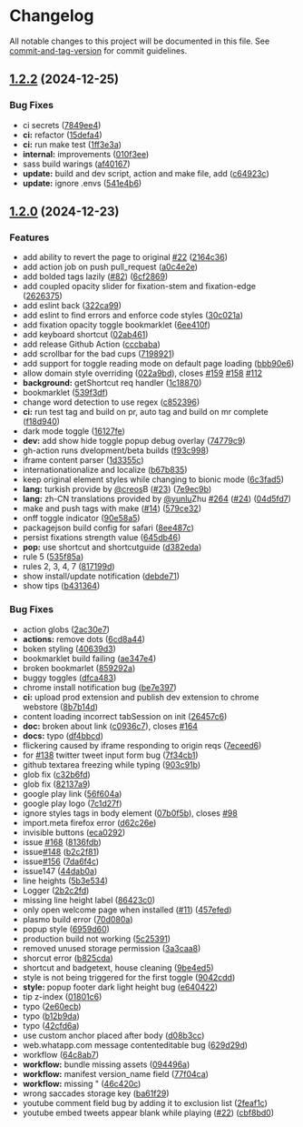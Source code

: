 # Changelog

All notable changes to this project will be documented in this file. See [commit-and-tag-version](https://github.com/absolute-version/commit-and-tag-version) for commit guidelines.

## [1.2.2](https://github.com/ansh/jiffyreader.com/compare/v1.2.0...v1.2.2) (2024-12-25)


### Bug Fixes

* ci secrets ([7849ee4](https://github.com/ansh/jiffyreader.com/commit/7849ee463b36aea216de0961a125c1518cd37d66))
* **ci:** refactor ([15defa4](https://github.com/ansh/jiffyreader.com/commit/15defa46bada19498e99f85e80a92de1a534b7b2))
* **ci:** run make test ([1ff3e3a](https://github.com/ansh/jiffyreader.com/commit/1ff3e3a413eec3c6831e129bca58eaa29bc3b03d))
* **internal:** improvements ([010f3ee](https://github.com/ansh/jiffyreader.com/commit/010f3ee35b7fe001d1be4508ce8f379bedb51034))
* sass build warings ([af40167](https://github.com/ansh/jiffyreader.com/commit/af40167d9a2b02255939eb6957de2c814eff2315))
* **update:** build and dev script, action and make file, add ([c64923c](https://github.com/ansh/jiffyreader.com/commit/c64923c3ec65e07e7f25bac69a6c7f6e1d821b0d))
* **update:** ignore .envs ([541e4b6](https://github.com/ansh/jiffyreader.com/commit/541e4b68e7306d0eb476b081a8c550d90b3d66c2))

## [1.2.0](https://github.com/ansh/jiffyreader.com/compare/6c3fad5509a6345346122705c0e859eb036e5171...v1.2.0) (2024-12-23)


### Features

* add ability to revert the page to original [#22](https://github.com/ansh/jiffyreader.com/issues/22) ([2164c36](https://github.com/ansh/jiffyreader.com/commit/2164c36b05bcc50c94f84ab3229f189ffbfa2286))
* add action job on push pull_request ([a0c4e2e](https://github.com/ansh/jiffyreader.com/commit/a0c4e2edb96ee879287350ac3aa9f674cef81ea6))
* add bolded tags lazily ([#82](https://github.com/ansh/jiffyreader.com/issues/82)) ([6cf2869](https://github.com/ansh/jiffyreader.com/commit/6cf2869cfb9bb0c062e1d57337dec7718740db34))
* add coupled opacity slider for fixation-stem and fixation-edge ([2626375](https://github.com/ansh/jiffyreader.com/commit/2626375f26607a19308f7ff57794550d226f667b))
* add eslint back ([322ca99](https://github.com/ansh/jiffyreader.com/commit/322ca99bfd6b2ae3d34daf42a08deaa6b68e8d5d))
* add eslint to find errors and enforce code styles ([30c021a](https://github.com/ansh/jiffyreader.com/commit/30c021acf6ae2b0fa4d94f5a20135a366009fe48))
* add fixation opacity toggle bookmarklet ([6ee410f](https://github.com/ansh/jiffyreader.com/commit/6ee410f112fb94499daa94c7e9fd08b9dc62949b))
* add keyboard shortcut ([02ab461](https://github.com/ansh/jiffyreader.com/commit/02ab461562f404655bb50b82b33e3fc34e0ee440))
* add release Github Action ([cccbaba](https://github.com/ansh/jiffyreader.com/commit/cccbaba7f0d61d339357a80dce28d2da83a58f08))
* add scrollbar for the bad cups ([7198921](https://github.com/ansh/jiffyreader.com/commit/71989217a46f458d1f5ede7911646b649d340b91))
* add support for toggle reading mode on default page loading ([bbb90e6](https://github.com/ansh/jiffyreader.com/commit/bbb90e6d30d2170dec68be7ea08ed133b486a7fa))
* allow domain style overriding ([022a9bd](https://github.com/ansh/jiffyreader.com/commit/022a9bdf7007624bc46b11feb3d314c6a470b44a)), closes [#159](https://github.com/ansh/jiffyreader.com/issues/159) [#158](https://github.com/ansh/jiffyreader.com/issues/158) [#112](https://github.com/ansh/jiffyreader.com/issues/112)
* **background:** getShortcut req handler ([1c18870](https://github.com/ansh/jiffyreader.com/commit/1c18870d76acc1f03746d49febe0d3ac40d2573f))
* bookmarklet ([539f3df](https://github.com/ansh/jiffyreader.com/commit/539f3df853f158fbe867b239e9b3210b56e4f0fe))
* change word detection to use regex ([c852396](https://github.com/ansh/jiffyreader.com/commit/c852396c224bad0062fdc9acd26c2bf68526a6ce))
* **ci:** run test tag and build on pr, auto tag and build on mr complete ([f18d940](https://github.com/ansh/jiffyreader.com/commit/f18d940eb709497e4168d5b56b2e66dcfed06bad))
* dark mode toggle ([16127fe](https://github.com/ansh/jiffyreader.com/commit/16127fe0825a2b2eabe0fe599aef4572cdbcd327))
* **dev:** add show hide toggle popup debug overlay ([74779c9](https://github.com/ansh/jiffyreader.com/commit/74779c9710b7525531f2a1319e8607da76c7d0e7))
* gh-action runs dvelopment/beta builds ([f93c998](https://github.com/ansh/jiffyreader.com/commit/f93c998aca78ef8d361dff6d15da4c9f695727e9))
* iframe content parser ([1d3355c](https://github.com/ansh/jiffyreader.com/commit/1d3355c5532d7889d9f48b1c5a54858e1dd04389))
* internationationalize and localize ([b67b835](https://github.com/ansh/jiffyreader.com/commit/b67b8357144380dbe70619b8f628affa9f9ee2c5))
* keep original element styles while changing to bionic mode ([6c3fad5](https://github.com/ansh/jiffyreader.com/commit/6c3fad5509a6345346122705c0e859eb036e5171))
* **lang:** turkish provide by [@creos](https://github.com/creos)B ([#23](https://github.com/ansh/jiffyreader.com/issues/23)) ([7e9ec9b](https://github.com/ansh/jiffyreader.com/commit/7e9ec9b2ed2a210b7bcdf67d40ffde8f5ae46f28))
* **lang:** zh-CN translations provided by [@yunlu](https://github.com/yunlu)Zhu [#264](https://github.com/ansh/jiffyreader.com/issues/264) ([#24](https://github.com/ansh/jiffyreader.com/issues/24)) ([04d5fd7](https://github.com/ansh/jiffyreader.com/commit/04d5fd7d3b1b9012281fced33f812e6abac2627c))
* make and push tags with make ([#14](https://github.com/ansh/jiffyreader.com/issues/14)) ([579ce32](https://github.com/ansh/jiffyreader.com/commit/579ce326adae5c0c842297db68c00aa4a6ff6b14))
* onff toggle indicator ([90e58a5](https://github.com/ansh/jiffyreader.com/commit/90e58a513952a53c96febb4653ab12d522719e97))
* packagejson build config for safari ([8ee487c](https://github.com/ansh/jiffyreader.com/commit/8ee487c43aef9dcfb8b0fab2a0d6a96500e1fb3a))
* persist fixations strength value ([645db46](https://github.com/ansh/jiffyreader.com/commit/645db4679509a4b68153a812ae13da8f8ad82f3e))
* **pop:** use shortcut and shortcutguide ([d382eda](https://github.com/ansh/jiffyreader.com/commit/d382edac98cba70d498e8e58b121e2b8787e441b))
* rule 5 ([535f85a](https://github.com/ansh/jiffyreader.com/commit/535f85aab3e8afcd56cea8c457c95fc00907621c))
* rules 2, 3, 4, 7 ([817199d](https://github.com/ansh/jiffyreader.com/commit/817199d67b23c4819bec4af4f7e6cd91def8d7ea))
* show install/update notification ([debde71](https://github.com/ansh/jiffyreader.com/commit/debde71f4f540d01bdc0a478fbcba3196d22851a))
* show tips ([b431364](https://github.com/ansh/jiffyreader.com/commit/b431364d5c5b1ef342aed45fa7c30634dd5c8da9))


### Bug Fixes

* action globs ([2ac30e7](https://github.com/ansh/jiffyreader.com/commit/2ac30e79e6f5e0ac4a5004dc7c4ade6b4f46ec5d))
* **actions:** remove dots ([6cd8a44](https://github.com/ansh/jiffyreader.com/commit/6cd8a44b526374214c49dcfb640bdf978bb52bc1))
* boken styling ([40639d3](https://github.com/ansh/jiffyreader.com/commit/40639d35020fa939707573bb073549a0bca3eeb4))
* bookmarklet build failing ([ae347e4](https://github.com/ansh/jiffyreader.com/commit/ae347e4fcc4e28a7a9c3df0670f5d25aa512d7ad))
* broken bookmarlet ([859292a](https://github.com/ansh/jiffyreader.com/commit/859292a5d241955ad6a8d6517e9f0f9db4b13bb8))
* buggy toggles ([dfca483](https://github.com/ansh/jiffyreader.com/commit/dfca483174481c0fb2c614a5968b775bdc73b80a))
* chrome install notification bug ([be7e397](https://github.com/ansh/jiffyreader.com/commit/be7e397ff5d663e32d71682d6f749535af147a3a))
* **ci:** upload prod extension and publish dev extension to chrome webstore ([8b7b14d](https://github.com/ansh/jiffyreader.com/commit/8b7b14d4f480beeabe57a330a491620e290e307e))
* content loading incorrect tabSession on init ([26457c6](https://github.com/ansh/jiffyreader.com/commit/26457c6476a153bd42347433213e5b6afcbe4c23))
* **doc:** broken about link ([c0936c7](https://github.com/ansh/jiffyreader.com/commit/c0936c757d924580a1c0dca5b288f36ed7a4da1b)), closes [#164](https://github.com/ansh/jiffyreader.com/issues/164)
* **docs:** typo ([df4bbcd](https://github.com/ansh/jiffyreader.com/commit/df4bbcd3c5b4e1f6c2a83130b584693ca79a6175))
* flickering caused by iframe responding to origin reqs ([7eceed6](https://github.com/ansh/jiffyreader.com/commit/7eceed67facaf9b6bfb39ec1267dd87c8edcfbff))
* for [#138](https://github.com/ansh/jiffyreader.com/issues/138) twitter tweet input form bug ([7f34cb1](https://github.com/ansh/jiffyreader.com/commit/7f34cb16edc104c558777866b44372b132e782bd))
* github textarea freezing while typing ([903c91b](https://github.com/ansh/jiffyreader.com/commit/903c91ba6ad16e85583708d58a9a67ce9686d1ba))
* glob fix ([c32b6fd](https://github.com/ansh/jiffyreader.com/commit/c32b6fd24bf348faeee6840a35ac591af624f466))
* glob fix ([82137a9](https://github.com/ansh/jiffyreader.com/commit/82137a9ffa99e0a065706239975a852dead04254))
* google play link ([56f604a](https://github.com/ansh/jiffyreader.com/commit/56f604a4f48624b80d99c594f3ee7ae1ede092dd))
* google play logo ([7c1d27f](https://github.com/ansh/jiffyreader.com/commit/7c1d27fc449741f35c22efd87473eb1017d3c982))
* ignore styles tags in body element ([07b0f5b](https://github.com/ansh/jiffyreader.com/commit/07b0f5b1ada87de2a53dd3e05473ec14870ae653)), closes [#98](https://github.com/ansh/jiffyreader.com/issues/98)
* import.meta firefox error ([d62c26e](https://github.com/ansh/jiffyreader.com/commit/d62c26e240468f61bb6e428311ae0ccc646f332f))
* invisible buttons ([eca0292](https://github.com/ansh/jiffyreader.com/commit/eca02928ded7e9c6d090d2907bda9f1578dcf7ce))
* issue [#168](https://github.com/ansh/jiffyreader.com/issues/168) ([8136fdb](https://github.com/ansh/jiffyreader.com/commit/8136fdbf2a365157253f93568b79c723badaa3d6))
* issue[#148](https://github.com/ansh/jiffyreader.com/issues/148) ([b2c2f81](https://github.com/ansh/jiffyreader.com/commit/b2c2f81b5e344f0374172bf88f1e37dc112cd9e4))
* issue[#156](https://github.com/ansh/jiffyreader.com/issues/156) ([7da6f4c](https://github.com/ansh/jiffyreader.com/commit/7da6f4c630af2172180ca2ad3a8b2a6b5314d9fc))
* issue147 ([44dab0a](https://github.com/ansh/jiffyreader.com/commit/44dab0a0762a9e4616deb44abfbc707769793847))
* line heights ([5b3e534](https://github.com/ansh/jiffyreader.com/commit/5b3e5343e81f69aead99cfad4ec8ac3f3177ade0))
* Logger ([2b2c2fd](https://github.com/ansh/jiffyreader.com/commit/2b2c2fd5c988910eba4a3c649abb691c1983baec))
* missing line height label ([86423c0](https://github.com/ansh/jiffyreader.com/commit/86423c03d2c2f022e6cb6069108512f32ec9f421))
* only open welcome page when installed ([#11](https://github.com/ansh/jiffyreader.com/issues/11)) ([457efed](https://github.com/ansh/jiffyreader.com/commit/457efed02c0122f067c88238e1ca0a253bf543b2))
* plasmo build error ([70d080a](https://github.com/ansh/jiffyreader.com/commit/70d080a1fcbe224da1e8220e905dc4199dd3159d))
* popup style ([6959d60](https://github.com/ansh/jiffyreader.com/commit/6959d60793559927ddfd4787a625733443abec53))
* production build not working ([5c25391](https://github.com/ansh/jiffyreader.com/commit/5c253919888084a1bcec6eeedc835fc64c259a5f))
* removed unused storage permission ([3a3caa8](https://github.com/ansh/jiffyreader.com/commit/3a3caa859f9ca282a8c54e59c9f8c6f1d80c2778))
* shorcut error ([b825cda](https://github.com/ansh/jiffyreader.com/commit/b825cda16d1392671dc7023aca806dca15c4521e))
* shortcut and badgetext, house cleaning ([9be4ed5](https://github.com/ansh/jiffyreader.com/commit/9be4ed59cb6f2020dd4a4b121e13154979eee7f2))
* style is not being triggered for the first toggle ([9042cdd](https://github.com/ansh/jiffyreader.com/commit/9042cddfe2fcab9951b8b54be77c7f54e2055f3d))
* **style:** popup footer dark light height bug ([e640422](https://github.com/ansh/jiffyreader.com/commit/e640422516a54ade9a6d3b7ed7128a8de1721bb8))
* tip z-index ([01801c6](https://github.com/ansh/jiffyreader.com/commit/01801c6b0c695cff9791ea2d5248b43aa527cafa))
* typo ([2e60ecb](https://github.com/ansh/jiffyreader.com/commit/2e60ecbfd2c540e2772878c1fbb9a1ae2686d9c8))
* typo ([b12b9da](https://github.com/ansh/jiffyreader.com/commit/b12b9daedaa76dfcef810bc296a8ae1e4a4d1744))
* typo ([42cfd6a](https://github.com/ansh/jiffyreader.com/commit/42cfd6aba4c8d9bd6f3d80789f7b3b83b3b65db7))
* use custom anchor placed after body ([d08b3cc](https://github.com/ansh/jiffyreader.com/commit/d08b3cc66012346eca07ef57d879132bcb4bcf23))
* web.whatapp.com message contenteditable bug ([629d29d](https://github.com/ansh/jiffyreader.com/commit/629d29de4216001b0adb12e370a6c248fb3bebc5))
* workflow ([64c8ab7](https://github.com/ansh/jiffyreader.com/commit/64c8ab7c8df89f48f410f01bc37931410a9eb88f))
* **workflow:** bundle missing assets ([094496a](https://github.com/ansh/jiffyreader.com/commit/094496a4597921c7075326f7f289f5d341dc00e9))
* **workflow:** manifest version_name field ([77f04ca](https://github.com/ansh/jiffyreader.com/commit/77f04cadd49ae52d90dbe56170b2646628b686e4))
* **workflow:** missing " ([46c420c](https://github.com/ansh/jiffyreader.com/commit/46c420cb0cd96d92ffad72df90739533cad91402))
* wrong saccades storage key ([ba61f29](https://github.com/ansh/jiffyreader.com/commit/ba61f29db6caf933bcef25783415fb61cb6d99b3))
* youtube comment field bug by adding it to exclusion list ([2feaf1c](https://github.com/ansh/jiffyreader.com/commit/2feaf1cd21ebf0699aefd1de2d63a51a7d571896))
* youtube embed tweets appear blank while playing ([#22](https://github.com/ansh/jiffyreader.com/issues/22)) ([cbf8bd0](https://github.com/ansh/jiffyreader.com/commit/cbf8bd054307ce824a3722768897322e8d34a9f4))

